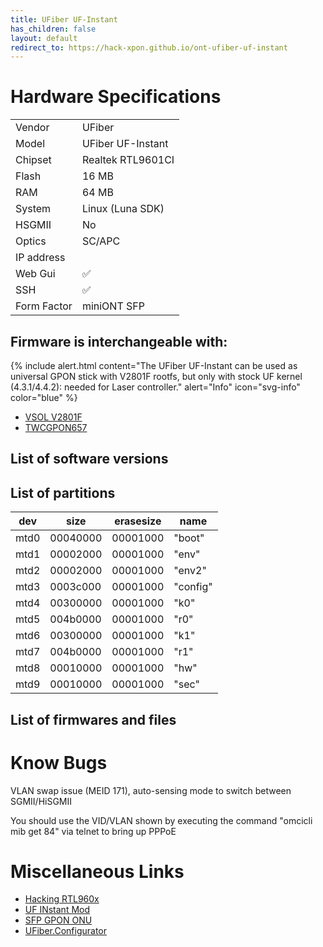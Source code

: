 ```yaml
---
title: UFiber UF-Instant
has_children: false
layout: default
redirect_to: https://hack-xpon.github.io/ont-ufiber-uf-instant
---
```


# Hardware Specifications

|             |                   |
| ----------- | ----------------- |
| Vendor      | UFiber            |
| Model       | UFiber UF-Instant |
| Chipset     | Realtek RTL9601CI |
| Flash       | 16 MB             |
| RAM         | 64 MB             |
| System      | Linux (Luna SDK)  |
| HSGMII      | No                |
| Optics      | SC/APC            |
| IP address  |                   |
| Web Gui     | ✅                |
| SSH         | ✅                |
| Form Factor | miniONT SFP       |

## Firmware is interchangeable with:

{% include alert.html content="The UFiber UF-Instant can be used as universal GPON stick with V2801F rootfs, but only with stock UF kernel (4.3.1/4.4.2): needed for Laser controller." alert="Info"  icon="svg-info" color="blue" %}


- [VSOL V2801F](/ont-vsol-v2801f)
- [TWCGPON657](/ont-twcgpon657)


## List of software versions
## List of partitions

| dev  | size     | erasesize | name     |
| ---- | -------- | --------- | -------- |
| mtd0 | 00040000 | 00001000  | "boot"   |
| mtd1 | 00002000 | 00001000  | "env"    |
| mtd2 | 00002000 | 00001000  | "env2"   |
| mtd3 | 0003c000 | 00001000  | "config" |
| mtd4 | 00300000 | 00001000  | "k0"     |
| mtd5 | 004b0000 | 00001000  | "r0"     |
| mtd6 | 00300000 | 00001000  | "k1"     |
| mtd7 | 004b0000 | 00001000  | "r1"     |
| mtd8 | 00010000 | 00001000  | "hw"     |
| mtd9 | 00010000 | 00001000  | "sec"    |

## List of firmwares and files

# Know Bugs

VLAN swap issue (MEID 171), auto-sensing mode to switch between SGMII/HiSGMII

You should use the VID/VLAN shown by executing the command "omcicli mib get 84" via telnet to bring up PPPoE


# Miscellaneous Links

- [Hacking RTL960x](https://github.com/Anime4000/RTL960x)
- [UF INstant Mod](https://github.com/stich86/UF-Instant-Mod)
- [SFP GPON ONU](https://github.com/zry98/SFP-GPON-ONU)
- [UFiber.Configurator](https://github.com/Unifi-Tools/UFiber.Configurator)
